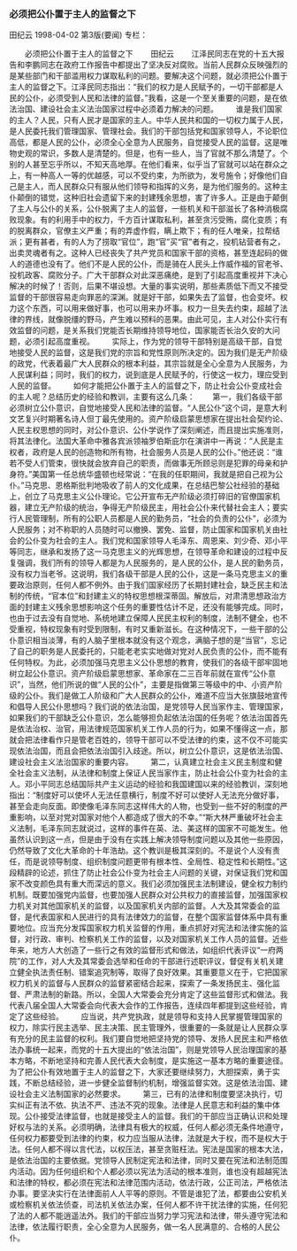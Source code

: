 ### 必须把公仆置于主人的监督之下
田纪云
1998-04-02
第3版(要闻)
专栏：

　　必须把公仆置于主人的监督之下
　　田纪云
　　江泽民同志在党的十五大报告和李鹏同志在政府工作报告中都提出了坚决反对腐败。当前人民群众反映强烈的是某些部门和干部滥用权力谋取私利的问题。要解决这个问题，就必须把公仆置于主人的监督之下。江泽民同志指出：“我们的权力是人民赋予的，一切干部都是人民的公仆，必须受到人民和法律的监督。”我看，这是一个至关重要的问题，是在依法治国、建设社会主义法治国家过程中必须着力解决的问题。
　　谁是我们国家的主人？人民，只有人民才是国家的主人。中华人民共和国的一切权力属于人民，是人民委托我们管理国家、管理社会。我们的干部包括党和国家领导人，不论职位高低，都是人民的公仆，必须全心全意为人民服务，自觉接受人民的监督。这是唯物史观的常识，多数人是清楚的。但是，也有一些人，当了官就不那么清楚了。个别的人甚至忘乎所以，不知天高地厚。在他们看来，似乎当了官就可以站在群众之上，有一种高人一等的优越感，可以不受约束，为所欲为，发号施令；好像他们自己是主人，而人民群众只有服从他们领导和指挥的义务，是为他们服务的。这种主仆颠倒的错觉，这种旧社会遗留下来的封建残余思想，害了许多人。正是由于颠倒了主人与公仆的关系，公仆脱离了主人的监督，一些机关和干部滋长了各种消极腐败现象。有的利用手中的权力，千方百计谋取私利，甚至贪污受贿，腐化变质；有的脱离群众，官僚主义严重；有的弄虚作假，瞒上欺下；有的任人唯亲，拉帮结派；更有甚者，有的人为了捞取“官位”，跑“官”买“官”者有之，投机钻营者有之，出卖灵魂者有之。这种人已经丧失了共产党员和国家干部的资格，甚至连起码的做人的道德也没有了。他们不是人民的公仆，而是骑在人民头上作威作福的官老爷、投机政客、腐败分子。广大干部群众对此深恶痛绝，是到了引起高度重视并下决心解决的时候了！否则，后果不堪设想。大量的事实说明，那些素质低下而又不接受监督的干部很容易走向罪恶的深渊。就是好干部，如果失去了监督，也会变坏。权力这个东西，可以用来做好事，也可以用来办坏事。权力一旦失去约束，超越了法律的界线，就像脱缰的野马，产生难以预料的恶果。由此可见，主人对公仆实行有效监督的问题，是关系我们党能否长期维持领导地位，国家能否长治久安的大问题，必须引起高度重视。
　　实际上，作为党的领导干部特别是高级干部，自觉地接受人民的监督，这是我们党的宗旨和党性原则所决定的。因为我们是无产阶级的政党，代表着最广大人民群众的根本利益，其宗旨就是全心全意为人民服务，为人民谋利益；同时，我们的权力，说到底是人民赋予的，行使这一权力，理应受到人民的监督。
　　如何才能把公仆置于主人的监督之下，防止社会公仆变成社会的主人呢？总结历史的经验和教训，主要有这么几条：
　　第一，我们各级干部必须树立公仆意识，自觉地接受人民和法律的监督。“人民公仆”这个词，是意大利文艺复兴时期著名诗人但丁最先使用的。资产阶级启蒙思想家在提出社会契约论、人民主权思想的同时，对公仆意识、公仆学说作了深刻阐述，而且提出实施准则，将其法律化。法国大革命中雅各宾派领袖罗伯斯庇尔在演讲中一再说：“人民是主权者，政府是人民的创造物和所有物，社会服务人员是人民的公仆。”他还说：“谁若不受人们管束，很快就会放弃自己的职责，而做事无所顾忌则是犯罪的母亲和护身符。”美国第一任总统华盛顿也经常说：“在我的任职期间，我就是把自己视为公仆。”马克思、恩格斯批判地吸收了前人的文化成果，在总结巴黎公社经验的基础上，创立了马克思主义公仆理论。它公开宣布无产阶级必须打碎旧的官僚国家机器，建立无产阶级的统治，争得无产阶级民主，用社会公仆来代替社会主人；要实行人民管理制，所有的公职人员都是人民的勤务员，“社会的负责的公仆”，必须为人民服务；对不称职的人员随时可以撤换、罢免、监督，防止国家和国家机关由社会的公仆变为社会的主人。我们党和国家领导人毛泽东、周恩来、刘少奇、邓小平等同志，继承和发扬了这一马克思主义的光辉思想，在领导革命和建设的过程中反复强调，我们所有的领导人都是为人民服务的，是人民的公仆，是人民的勤务员，没有权力当老爷。这说明，我们各级干部是人民的公仆，这是一条马克思主义的重要政治原则，任何人都不例外。由于我们国家经历了长期封建社会，缺乏民主和法制的传统，“官本位”和封建主义的特权思想根深蒂固。解放后，对肃清思想政治方面的封建主义残余思想影响这个任务的重要性估计不足，还没有能够完成。同时，也由于过去没有自觉地、系统地建立保障人民民主权利的制度，法制不健全，也不受重视，特权现象有时受到限制，有时又重新滋长。在这种情况下，一些干部的公仆意识相当淡薄，有的人脑子里根本就没有这个观念，满脑子想的是“当官”，忘记了自己的职务是人民委托的，只能老老实实地做对党对人民负责的公仆，而不能有任何特权。为此，必须加强马克思主义公仆思想的教育，使我们的各级干部牢固地树立起公仆意识。资产阶级启蒙思想家、革命家在二三百年前就在宣传“公仆意识”，当然，他们所说的做“人民的公仆”，主要是指做第三等级中的中、小资产阶级的公仆。我们是做工人阶级和广大人民群众的公仆，难道不应当大张旗鼓地宣传和倡导人民公仆思想吗？我们说的依法治国，是党领导人民当家作主、管理国家，如果我们的干部缺乏公仆意识，怎么能够担负起依法治国的任务呢？依法治国首先是依法治权、治官，用法律规范国家机关工作人员的行为，如果不懂得这一点，那就会把法律看作只是管老百姓的，领导干部可以不受法律的约束，这不仅不可能实现依法治国，而且会把依法治国引入歧途。所以，树立公仆意识，这是依法治国、建设社会主义法治国家的重要内容。
　　第二，认真建立社会主义民主制度和健全社会主义法制，从法律和制度上保证人民当家作主，防止社会公仆变为社会的主人。邓小平同志总结国际共产主义运动的经验和我国建国以来的经验教训，深刻地指出：“制度好可以使坏人无法任意横行，制度不好可以使好人无法充分做好事，甚至会走向反面。即使像毛泽东同志这样伟大的人物，也受到一些不好的制度的严重影响，以至对党对国家对他个人都造成了很大的不幸。”“斯大林严重破坏社会主义法制，毛泽东同志就说过，这样的事件在英、法、美这样的国家不可能发生。他虽然认识到这一点，但是由于没有在实践上解决领导制度问题以及其他一些原因，仍然导致了文化大革命的十年浩劫。这个教训是极其深刻的。不是说个人没有责任，而是说领导制度、组织制度问题更带有根本性、全局性、稳定性和长期性。”这段精辟的论述，抓住了防止社会公仆变为社会主人问题的关键，对保证我们党和国家不改变颜色具有重大而深远的意义。我们必须加强民主法制建设，健全权力制约机制。既要加强党内监督，也要加强人民群众对公共权力的直接监督，加强国家权力机关对其他国家机关的监督，以及国家机关内部的监督。人大及其常委会的监督，是代表国家和人民进行的具有法律效力的监督，在整个国家监督体系中具有重要地位。应当充分发挥国家权力机关监督的作用，重点抓好对宪法和法律实施的监督，对行政、审判、检察机关工作的监督，以及对国家机关工作人员的监督。近些年来，地方人大创造了一些行之有效的监督形式和做法，如组织代表评议“一府两院”的工作，对人大及其常委会选举和任命的干部进行述职评议，督促有关机关建立健全执法责任制、错案追究制等，取得了良好效果。其重要意义在于，它把国家权力机关的监督与人民群众的监督紧密结合起来，探索了一条发扬民主、强化监督、严肃法制的新路。所以，全国人大常委会充分肯定了这些监督形式和做法。我代表八届全国人大常委会向代表大会作的工作报告，连续四年都提到这些经验，肯定了这些经验。
　　应当说，共产党执政，就是领导和支持人民掌握管理国家的权力，除实行民主选举、民主决策、民主管理外，很重要的一条就是让人民群众享有充分的民主监督的权利。我们要自觉地把坚持党的领导、发扬人民民主和严格依法办事统一起来，而党的十五大提出的“依法治国”，则是党领导人民治理国家的基本方略，不断地坚持和完善人民代表大会制度，是实施这一基本方略的重要途径。为了把公仆有效地置于主人的监督之下，大家还要继续努力，大胆探索，勇于实践，不断总结经验，进一步健全监督制约机制，增强监督实效。这是依法治国、建设社会主义法制国家的必然要求。
　　第三，已有的法律和制度要坚决执行，切实纠正有法不依、执法不严、违法不究的现象。法律是人民意志和利益的集中体现。公仆接受法律监督，也就是接受主人的监督。我们的干部应当正确认识和处理好权与法的关系。必须明确，法律具有极大的权威，任何人都必须无条件地遵守，任何权力都要受到法律的约束，权力应当服从法律，法就是大于权，而不是权大于法。任何人都不得以言代法，以权压法，甚至贪赃枉法。宪法是国家的根本大法，是依法治国的主要依据。党领导人民制定宪法和法律，同时又要在宪法和法制范围内活动。因为任何组织和个人都必须以宪法为活动的根本准则，谁也没有超越宪法和法律的特权，都必须在宪法和法律范围内活动，依法行政，公正司法，严格依法办事。要坚决实行在法律面前人人平等的原则。不管是谁犯了法，都要由公安机关或检察机关依法侦查，司法机关依法办案，任何人都不许干扰法律的实施，任何犯了法的人都不能逍遥法外。我们的干部应当努力学习宪法和法律，带头遵守宪法和法律，依法履行职责，全心全意为人民服务，做一名人民满意的、合格的人民公仆。
